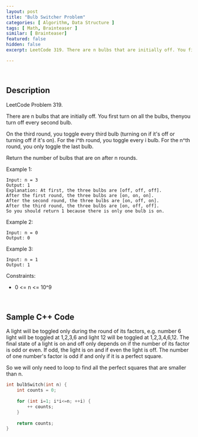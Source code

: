 ```yaml
---
layout: post
title: "Bulb Switcher Problem"
categories: [ Algorithm, Data Structure ]
tags: [ Math, Brainteaser ]
similar: [ Brainteaser]
featured: false
hidden: false
excerpt: LeetCode 319. There are n bulbs that are initially off. You first turn on all the bulbs, thenyou turn off every second bulb.

---
```


<br />

## Description

LeetCode Problem 319.

There are n bulbs that are initially off. You first turn on all the bulbs, thenyou turn off every second bulb.

On the third round, you toggle every third bulb (turning on if it's off or turning off if it's on). For the i^th round, you toggle every i bulb. For the n^th round, you only toggle the last bulb.

Return the number of bulbs that are on after n rounds.

Example 1:
```
Input: n = 3
Output: 1
Explanation: At first, the three bulbs are [off, off, off].
After the first round, the three bulbs are [on, on, on].
After the second round, the three bulbs are [on, off, on].
After the third round, the three bulbs are [on, off, off]. 
So you should return 1 because there is only one bulb is on.
```

Example 2:
```
Input: n = 0
Output: 0
```

Example 3:
```
Input: n = 1
Output: 1
```

Constraints:
* 0 <= n <= 10^9

<br />

## Sample C++ Code

A light will be toggled only during the round of its factors, e.g. number 6 light will be toggled at 1,2,3,6 and light 12 will be toggled at 1,2,3,4,6,12. The final state of a light is on and off only depends on if the number of its factor is odd or even. If odd, the light is on and if even the light is off. The number of one number's factor is odd if and only if it is a perfect square.

So we will only need to loop to find all the perfect squares that are smaller than n.

```c
int bulbSwitch(int n) {
    int counts = 0;
    
    for (int i=1; i*i<=n; ++i) {
        ++ counts;    
    }
    
    return counts;
}
```


